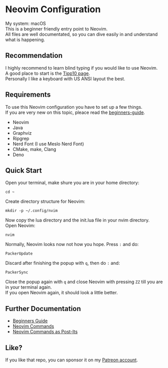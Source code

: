 # Neovim Configuration
My system: macOS  
This is a beginner friendly entry point to Neovim.  
All files are well documentated, so you can dive easily in and understand what is happening.

## Recommendation
I highly recommend to learn blind typing if you would like to use Neovim.  
A good place to start is the [Tipp10 page](https://www.tipp10.com/en/).  
Personally I like a keyboard with US ANSI layout the best.

## Requirements
To use this Neovim configuration you have to set up a few things.  
If you are very new on this topic, pleace read the [beginners-guide](./docs/beginners-guide.md).
* Neovim
* Java
* Graphviz
* Ripgrep
* Nerd Font (I use Meslo Nerd Font)
* CMake, make, Clang
* Deno


## Quick Start
Open your terminal, make shure you are in your home directory:
```shel
cd ~
```
Create directory structure for Neovim:
```shell
mkdir -p ~/.config/nvim
```
Now copy the lua directory and the init.lua file in your nvim directory.  
Open Neovim:
```shell
nvim
```
Normally, Neovim looks now not how you hope. Press `:` and do:
```shell
PackerUpdate
```
Discard after finishing the popup with `q`, then do `:` and:
```shell
PackerSync
```
Close the popup again with `q` and close Neovim with pressing `ZZ` till you are in your terminal again.  
If you open Neovim again, it should look a little better.

## Further Documentation
* [Beginners Guide](./docs/beginners-guide.md)
* [Neovim Commands](./docs/nvim-commands.md)
* [Neovim Commands as Post-Its](./docs/post-its.md)

## Like?
If you like that repo, you can sponsor it on my [Patreon account](https://www.patreon.com/Manny556).